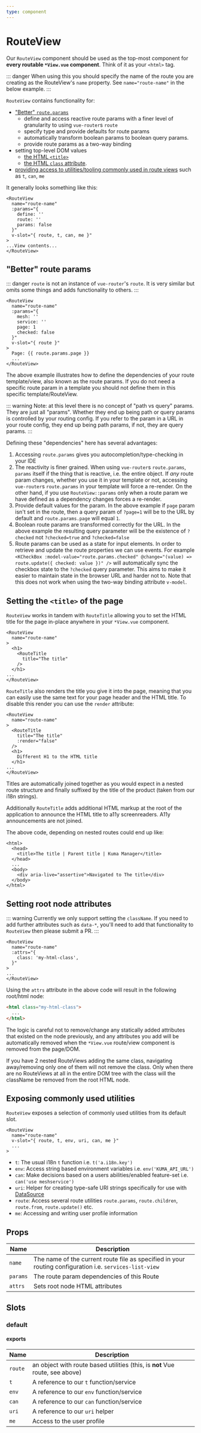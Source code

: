 ```yaml
---
type: component
---
```

# RouteView

Our `RouteView` component should be used as the top-most component for **every
routable `*View.vue` component**. Think of it as your `<html>` tag.

::: danger
When using this you should specify the name of the route you are creating as
the RouteView's `name` property. See `name="route-name"` in the below example.
:::

`RouteView` contains functionality for:

- ["Better" `route.params`](#better-route-params)
  - define and access reactive route params with a finer level of granularity
    to using `vue-router`s `route`
  - specify type and provide defaults for route params
  - automatically transform boolean params to boolean query params.
  - provide route params as a two-way binding
- setting top-level DOM values
  - [the HTML `<title>`](#setting-the-title-of-the-page)
  - [the HTML `class` attribute](#setting-root-node-attributes).
- [providing access to utilities/tooling commonly used in route views](#exposing-commonly-used-utilities)
  such as `t`, `can`, `me`

It generally looks something like this:

```vue
<RouteView
  name="route-name"
  :params="{
    define: ''
    route: ''
    params: false
  }"
  v-slot="{ route, t, can, me }"
>
...View contents...
</RouteView>

```

## "Better" route params

::: danger
`route` is not an instance of `vue-router`'s `route`. It is very similar but
omits some things and adds functionality to others.
:::

```vue
<RouteView
  name="route-name"
  :params="{
    mesh: ''
    service: ''
    page: 1
    checked: false
  }"
  v-slot="{ route }"
>
  Page: {{ route.params.page }}
  ...
</RouteView>
```

The above example illustrates how to define the dependencies of your route
template/view, also known as the route params. If you do not need a specific
route param in a template you should not define them in this specific
template/RouteView.

::: warning
Note: at this level there is no concept of "path vs query" params. They are
just all "params". Whether they end up being path or query params is controlled
by your routing config. If you refer to the param in a URL in your route
config, they end up being path params, if not, they are query params.
:::


Defining these "dependencies" here has several advantages:

1. Accessing `route.params` gives you autocompletion/type-checking in your IDE
2. The reactivity is finer grained. When using `vue-router`s `route.params`,
   `params` itself if the thing that is reactive, i.e. the entire object. If
   *any* route param changes, whether you use it in your template or not,
   accessing `vue-router`s `route.params` in your template will force a re-render.
   On the other hand, if you use `RouteView::params` only when a route param we
   have defined as a dependency changes forces a re-render.
3. Provide default values for the param. In the above example if `page` param
   isn't set in the route, then a query param of `?page=1` will be to the URL
   by default and `route.params.page` will equal `1`.
4. Boolean route params are transformed correctly for the URL. In the above
   example the resulting query parameter will be the existence of `?checked`
   not `?checked=true` and `?checked=false`
5. Route params can be used as a state for input elements. In order to retrieve and update the route properties
   we can use events. For example `<KCheckBox :model-value="route.params.checked" @change="(value) => route.update({ checked: value })" />`
   will automatically sync the checkbox state to the `?checked` query parameter. This aims to make it easier to maintain
   state in the browser URL and harder not to. Note that this does not work when using the two-way binding attribute `v-model`.

## Setting the `<title>` of the page

`RouteView` works in tandem with `RouteTitle` allowing you to set the HTML title for
the page in-place anywhere in your `*View.vue` component.

```vue
<RouteView
  name="route-name"
>
  <h1>
    <RouteTitle
      title="The title"
    />
  </h1>
...
</RouteView>
```

`RouteTitle` also renders the title you give it into the page, meaning that you
can easily use the same text for your page header and the HTML title. To
disable this render you can use the `render` attribute:

```vue
<RouteView
  name="route-name"
>
  <RouteTitle
    title="The title"
    :render="false"
  />
  <h1>
    Different H1 to the HTML title
  </h1>
...
</RouteView>
```

Titles are automatically joined together as you would expect in a nested route
structure and finally suffixed by the title of the product (taken from our i18n
strings).

Additionally `RouteTitle` adds additional HTML markup at the root of the
application to announce the HTML title to a11y screenreaders. A11y
announcements are not joined.

The above code, depending on nested routes could end up like:

```vue
<html>
  <head>
    <title>The title | Parent title | Kuma Manager</title>
  </head>
  ...
  <body>
    <div aria-live="assertive">Navigated to The title</div>
  </body>
</html>
```

## Setting root node attributes

::: warning
Currently we only support setting the `className`. If you need to add further
attributes such as `data-*`, you'll need to add that functionality to
`RouteView` then please submit a PR.
:::

```vue
<RouteView
  name="route-name"
  :attrs="{
    class: 'my-html-class',
  }"
>
...
</RouteView>
```

Using the `attrs` attribute in the above code will result in the following
root/html node:

```html
<html class="my-html-class">
  ...
</html>
```

The logic is careful not to remove/change any statically added attributes that
existed on the node previously, and any attributes you add will be automatically
removed when the `*View.vue` route/view component is removed from the page/DOM.

If you have 2 nested RouteViews adding the same class, navigating away/removing
only one of them will not remove the class. Only when there are no RouteViews
at all in the entire DOM tree with the class will the className be removed from
the root HTML node.

## Exposing commonly used utilities

`RouteView` exposes a selection of commonly used utilities from its default slot.

```vue
<RouteView
  name="route-name"
  v-slot="{ route, t, env, uri, can, me }"
  ...
>
```

- `t`: The usual i18n `t` function i.e. `t('a.i18n.key')`
- `env`: Access string based environment variables i.e. `env('KUMA_API_URL')`
- `can`: Make decisions based on a users abilities/enabled feature-set i.e. `can('use meshservice')`
- `uri`: Helper for creating type-safe URI strings specifically for use with [DataSource](/src/app/application/components/data-source/README)
- `route`: Access several route utilities `route.params`, `route.children`, `route.from`, `route.update()` etc.
- `me`: Accessing and writing user profile information


## Props

| Name     | Description                                                                                             |
| ------   | ------------------------------------------------------------------------------------------------------- |
| `name`   | The name of the current route file as specified in your routing configuration i.e. `services-list-view` |
| `params` | The route param dependencies of this Route                                                              |
| `attrs`  | Sets root node HTML attributes                                                                          |

## Slots

### default

#### exports

| Name    | Description                                                                  |
| ------- | ---------------------------------------------------------------------------  |
| `route` | an object with route based utilities (this, is **not** Vue route, see above) |
| `t`     | A reference to our `t` function/service                                      |
| `env`   | A reference to our `env` function/service                                    |
| `can`   | A reference to our `can` function/service                                    |
| `uri`   | A reference to our `uri` helper                                              |
| `me`    | Access to the user profile                                                   |

